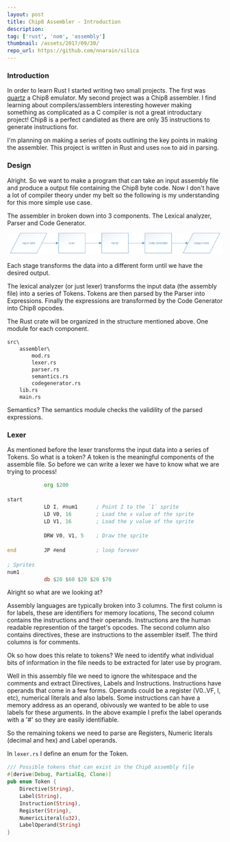 ```yaml
---
layout: post
title: Chip8 Assembler - Introduction
description: 
tag: ['rust', 'nom', 'assembly']
thumbnail: /assets/2017/09/30/
repo_url: https://github.com/nnarain/silica
---
```


### Introduction

In order to learn Rust I started writing two small projects. The first was [quartz](https://github.com/nnarain/quartz) a Chip8 emulator. My second project was a Chip8 assembler. I find learning about compilers/assemblers interesting however making something as complicated as a C compiler is not a great introductary project! Chip8 is a perfect candiated as there are only 35 instructions to generate instructions for.

I'm planning on making a series of posts outlining the key points in making the assembler. This project is written in Rust and uses `nom` to aid in parsing.

### Design

Alright. So we want to make a program that can take an input assembly file and produce a output file containing the Chip8 byte code. Now I don't have a lot of compiler theory under my belt so the following is my understanding for this more simple use case.


The assembler in broken down into 3 components. The Lexical analyzer, Parser and Code Generator.

![Image not found!](/assets/2017/09/30/components.png)

Each stage transforms the data into a different form until we have the desired output.

The lexical analyzer (or just lexer) transforms the input data (the assembly file) into a series of Tokens. Tokens are then parsed by the Parser into Expressions. Finally the expressions are transformed by the Code Generator into Chip8 opcodes.

The Rust crate will be organized in the structure mentioned above. One module for each component.

```
src\
    assembler\
        mod.rs
        lexer.rs
        parser.rs
        semantics.rs
        codegenerator.rs
    lib.rs
    main.rs
```

Semantics? The semantics module checks the validility of the parsed expressions.

### Lexer

As mentioned before the lexer transforms the input data into a series of Tokens. So what is a token? A token is the meaningful components of the assemble file. So before we can write a lexer we have to know what we are trying to process!

```asm
            org $200

start
            LD I, #num1      ; Point I to the `1` sprite
            LD V0, 16        ; Load the x value of the sprite 
            LD V1, 16        ; Load the y value of the sprite
            
            DRW V0, V1, 5    ; Draw the sprite

end         JP #end          ; loop forever

; Sprites
num1
            db $20 $60 $20 $20 $70
```

Alright so what are we looking at?

Assembly languages are typically broken into 3 columns. The first column is for labels, these are identifiers for memory locations, The second column contains the instructions and their operands. Instructions are the human readable represention of the target's opcodes. The second column also contains directives, these are instructions to the assembler itself. The third columns is for comments.

Ok so how does this relate to tokens? We need to identify what individual bits of information in the file needs to be extracted for later use by program.

Well in this assembly file we need to ignore the whitespace and the comments and extract Directives, Labels and Instructions. Instructions have operands that come in a few forms. Operands could be a register (V0..VF, I, etc), numerical literals and also labels. Some instructions can have a memory address as an operand, obivously we wanted to be able to use labels for these arguments. In the above example I prefix the label operands with a '#' so they are easily identifiable. 

So the remaining tokens we need to parse are Registers, Numeric literals (decimal and hex) and Label operands.

In `lexer.rs` I define an enum for the Token.

```rust
/// Possible tokens that can exist in the Chip8 assembly file
#[derive(Debug, PartialEq, Clone)]
pub enum Token {
    Directive(String),
    Label(String),
    Instruction(String),
    Register(String),
    NumericLiteral(u32),
    LabelOperand(String)
}
```






